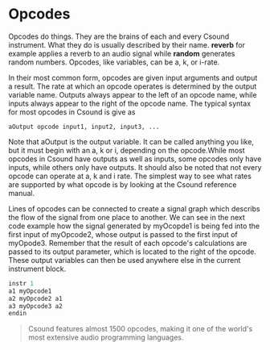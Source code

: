 # Opcodes

Opcodes do things. They are the brains of each and every Csound instrument. What they do is usually described by their name. **reverb** for example applies a reverb to an audio signal while **random** generates random numbers. Opcodes, like variables, can be a, k, or i-rate.

In their most common form, opcodes are given input arguments and output a result. The rate at which an opcode operates is determined by the output variable name. Outputs always appear to the left of an opcode name, while inputs always appear to the right of the opcode name. The typical syntax for most opcodes in Csound is give as

```
aOutput opcode input1, input2, input3, ...
```

Note that aOutput is the output variable. It can be called anything you like, but it must begin with an a, k or i, depending on the opcode.While most opcodes in Csound have outputs as well as inputs, some opcodes only have inputs, while others only have outputs. It should also be noted that not every opcode can operate at a, k and i rate. The simplest way to see what rates are supported by what opcode is by looking at the Csound reference manual.

Lines of opcodes can be connected to create a signal graph which describs the flow of the signal from one place to another. We can see in the next code example how the signal generated by myOcopde1 is being fed into the first input of myOpcode2, whose output is passed to the first input of myOpode3. Remember that the result of each opcode's calculations are passed to its output parameter, which is located to the right of the opcode. These output variables can then be used anywhere else in the current instrument block.

```csharp
instr 1
a1 myOpcode1 
a2 myOpcode2 a1
a3 myOpcode3 a2
endin
```

> Csound features almost 1500 opcodes, making it one of the world's most extensive audio programming languages.
